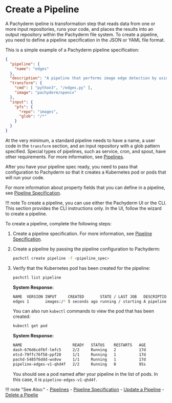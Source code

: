 # Create a Pipeline

A Pachyderm ipeline is transformation step that reads data from one
or more input repositories, runs your code, and places the results
into an output repository within the Pachyderm file system. To create a
pipeline, you need to define a pipeline specification in the JSON or YAML file
format.

This is a simple example of a Pachyderm pipeline specification:

```json
{
  "pipeline": {
    "name": "edges"
  },
  "description": "A pipeline that performs image edge detection by using the OpenCV library.",
  "transform": {
    "cmd": [ "python3", "/edges.py" ],
    "image": "pachyderm/opencv"
  },
  "input": {
    "pfs": {
      "repo": "images",
      "glob": "/*"
    }
  }
}
```

At the very minimum, a standard pipeline needs to have a name, a user code
in the `transform` section, and an input
repository with a glob pattern specified. Special types
of pipelines, such as service, cron, and spout,
have other requirements.
For more information, see [Pipelines](../../concepts/pipeline-concepts/pipeline/).

After you have your pipeline spec ready, you need to pass that configuration
to Pachyderm so that it creates a Kubernetes pod or pods that will run your code.

For more information about property fields that you can define in a pipeline,
see [Pipeline Specification](../../reference/pipeline_spec/).

!!! note
    To create a pipeline, you can use either the Pachyderm UI or the CLI.
    This section provides the CLI instructions only. In the UI, follow the
    wizard to create a pipeline.

To create a pipeline, complete the following steps:

1. Create a pipeline specification. For more information, see
[Pipeline Specification](../../reference/pipeline_spec/).

1. Create a pipeline by passing the pipeline configuration to Pachyderm:

   ```bash
   pachctl create pipeline -f <pipeline_spec>
   ```

1. Verify that the Kubernetes pod has been created for the pipeline:

   ```bash
   pachctl list pipeline
   ```

   **System Response:**

   ```bash
   NAME  VERSION INPUT     CREATED       STATE / LAST JOB   DESCRIPTION
   edges 1       images:/* 5 seconds ago running / starting A pipeline that performs image edge detection by using the OpenCV library.
   ```

   You can also run `kubectl` commands to view the pod that has been created:

   ```bash
   kubectl get pod
   ```

   **System Response:**

   ```bash
   NAME                      READY   STATUS    RESTARTS   AGE
   dash-676d6cdf6f-lmfc5     2/2     Running   2          17d
   etcd-79ffc76f58-ppf28     1/1     Running   1          17d
   pachd-5485f6ddd-wx8vw     1/1     Running   1          17d
   pipeline-edges-v1-qhd4f   2/2     Running   0          95s
   ```

   You should see a pod named after your pipeline in the list of pods.
   In this case, it is `pipeline-edges-v1-qhd4f`.

!!! note "See Also:"
    - [Pipelines](../../concepts/pipeline-concepts/pipeline/)
    - [Pipeline Specification](../../reference/pipeline_spec/)
    - [Update a Pipeline](../updating_pipelines/)
    - [Delete a Pipelie](../delete-pipeline/)
